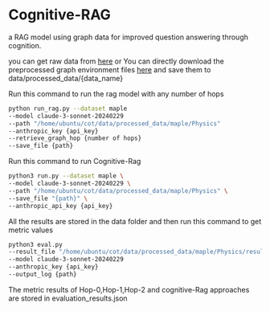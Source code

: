 # Cognitive-RAG
a RAG model using graph data for improved question answering through cognition.

you can get raw data from [here](https://zenodo.org/records/7611544/files/MAPLE.zip)
or 
You can directly download the preprocessed graph environment files [here](https://drive.google.com/drive/folders/1DJIgRZ3G-TOf7h0-Xub5_sE4slBUEqy9) and save them to data/processed_data/{data_name}

Run this command to run the rag model with any number of hops
```bash
python run_rag.py --dataset maple 
--model claude-3-sonnet-20240229 
--path "/home/ubuntu/cot/data/processed_data/maple/Physics"
--anthropic_key {api_key}
--retrieve_graph_hop {number of hops}
--save_file {path}
``` 
Run this command to run Cognitive-Rag
```bash
python3 run.py --dataset maple \
--model claude-3-sonnet-20240229 \
--path "/home/ubuntu/cot/data/processed_data/maple/Physics" \
--save_file "{path}" \
--anthropic_api_key {api_key}
``` 

All the results are stored in the data folder and then run this command to get metric values
```bash
python3 eval.py 
--result_file "/home/ubuntu/cot/data/processed_data/maple/Physics/resultcot.json" 
--model claude-3-sonnet-20240229
--anthropic_key {api_key} 
--output_log {path}
``` 

The metric results of Hop-0,Hop-1,Hop-2 and cognitive-Rag approaches are stored in evaluation_results.json

